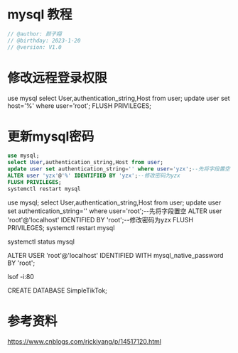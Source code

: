 # mysql 教程
```cpp
// @author: 颜子翔 
// @birthday: 2023-1-20
// @version: V1.0
```


# 修改远程登录权限
use mysql
select User,authentication_string,Host from user;
update user set host='%' where user='root';
FLUSH PRIVILEGES;

# 更新mysql密码
```sql
use mysql;
select User,authentication_string,Host from user;
update user set authentication_string='' where user='yzx';--先将字段置空
ALTER user 'yzx'@'%' IDENTIFIED BY 'yzx';--修改密码为yzx
FLUSH PRIVILEGES;
systemctl restart mysql
```

use mysql;
select User,authentication_string,Host from user;
update user set authentication_string='' where user='root';--先将字段置空
ALTER user 'root'@'localhost' IDENTIFIED BY 'root';--修改密码为yzx
FLUSH PRIVILEGES;
systemctl restart mysql

systemctl status mysql

ALTER USER 'root'@'localhost' IDENTIFIED WITH mysql_native_password BY 'root';


lsof -i:80









CREATE DATABASE SimpleTikTok;

# 参考资料


https://www.cnblogs.com/rickiyang/p/14517120.html